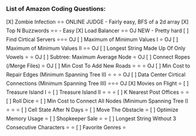 ### List of Amazon Coding Questions:

[X] Zombie Infection ⭐⭐ ONLINE JUDGE
    - Fairly easy, BFS of a 2d array
[X] Top N Buzzwords ⭐⭐
    - Easy
[X] Load Balancer ⭐⭐ OJ NEW
    - Pretty hard
[ ] Find Cirtical Servers ⭐⭐⭐ OJ
[ ] Maximum of Minimum Values I  ⭐ OJ
[ ] Maximum of Minimum Values II  ⭐⭐ OJ
[ ] Longest String Made Up Of Only Vowels ⭐ ⭐ OJ
[ ] Subtree: Maximum Average Node  ⭐ OJ
[ ] Connect Ropes (/Merge Files)  ⭐ OJ
[ ] Min Cost To Add New Roads  ⭐ ⭐ ⭐  OJ
[ ] Min Cost to Repair Edges (Minimum Spanning Tree II)  ⭐ ⭐ ⭐  OJ
[ ] Data Center Cirtical Connections (Minimum Spanning Tree III)  ⭐⭐⭐ OJ
[X] Movies on Flight ⭐
[ ] Treasure Island I ⭐
[ ] Treasure Island II ⭐ ⭐ ⭐
[ ] K Nearest Post Offices ⭐ ⭐
[ ] Roll Dice ⭐
[ ] Min Cost to Connect All Nodes (Minimum Spanning Tree I) ⭐ ⭐ ⭐
[ ] Cell State After N Days ⭐
[ ] Move The Obstacle ⭐
[ ] Optimize Memory Usage ⭐
[ ] Shopkeeper Sale ⭐ ⭐
[ ] Longest String Without 3 Consecutive Characters ⭐ ⭐
[ ] Favorite Genres ⭐